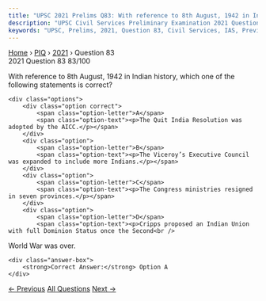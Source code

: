 ```yaml
---
title: "UPSC 2021 Prelims Q83: With reference to 8th August, 1942 in Indian history, which..."
description: "UPSC Civil Services Preliminary Examination 2021 Question 83 with options and answer"
keywords: "UPSC, Prelims, 2021, Question 83, Civil Services, IAS, Previous Year Questions"
---
```


<nav class="breadcrumb">
    <a href="../../">Home</a>
    <span>›</span>
    <a href="../">PIQ</a>
    <span>›</span>
    <a href="./">2021</a>
    <span>›</span>
    <span>Question 83</span>
</nav>

<div class="question-header">
    <div class="question-meta">
        <span class="year-badge">2021</span>
        <span class="question-number">Question 83</span>
        <span class="progress">83/100</span>
    </div>
    <div class="progress-bar">
        <div class="progress-fill" style="width: 83.0%"></div>
    </div>
</div>

<div class="question-content">
    <div class="question-text">
        <p>With reference to 8th August, 1942 in Indian history, which one of the<br />
following statements is correct?</p>
    </div>
    
    <div class="options">
        <div class="option correct">
            <span class="option-letter">A</span>
            <span class="option-text"><p>The Quit India Resolution was adopted by the AICC.</p></span>
        </div>
        <div class="option">
            <span class="option-letter">B</span>
            <span class="option-text"><p>The Viceroy’s Executive Council was expanded to include more Indians.</p></span>
        </div>
        <div class="option">
            <span class="option-letter">C</span>
            <span class="option-text"><p>The Congress ministries resigned in seven provinces.</p></span>
        </div>
        <div class="option">
            <span class="option-letter">D</span>
            <span class="option-text"><p>Cripps proposed an Indian Union with full Dominion Status once the Second<br />
World War was over.</p></span>
        </div>
    </div>

    <div class="answer-box">
        <strong>Correct Answer:</strong> Option A
    </div>
</div>

<div class="question-nav">
    <a href="../q082-consider-the-following-statements-1-the-montagu-ch/" class="nav-btn prev">← Previous</a>
    <a href="../" class="nav-btn center">All Questions</a>
    <a href="../q084-who-among-the-following-is-associated-with-songs-f/" class="nav-btn next">Next →</a>
</div>
